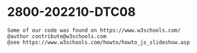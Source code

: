 # 2800-202210-DTC08

    Some of our code was found on https://www.w3schools.com/
    @author contribute@w3schools.com
    @see https://www.w3schools.com/howto/howto_js_slideshow.asp